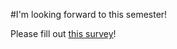 #I'm looking forward to this semester!

Please fill out [this survey](https://docs.google.com/forms/d/13tWY2AaH-CB1uQYp-8NXdeojZR_o16ybpJ9NvNUzMsw/edit)!

